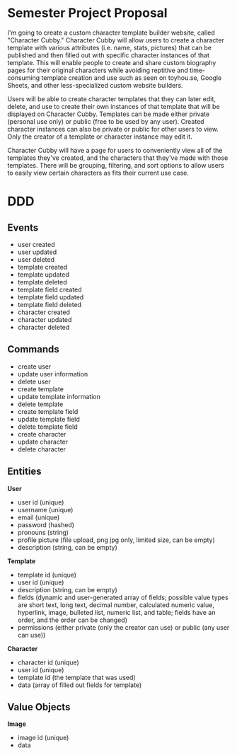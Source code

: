 # Semester Project Proposal

I'm going to create a custom character template builder website, called "Character Cubby." Character Cubby will allow users to create a character template with various attributes (i.e. name, stats, pictures) that can be published and then filled out with specific character instances of that template. This will enable people to create and share custom biography pages for their original characters while avoiding reptitive and time-consuming template creation and use such as seen on toyhou.se, Google Sheets, and other less-specialized custom website builders. 

Users will be able to create character templates that they can later edit, delete, and use to create their own instances of that template that will be displayed on Character Cubby. Templates can be made either private (personal use only) or public (free to be used by any user). Created character instances can also be private or public for other users to view. Only the creator of a template or character instance may edit it. 

Character Cubby will have a page for users to conveniently view all of the templates they've created, and the characters that they've made with those templates. There will be grouping, filtering, and sort options to allow users to easily view certain characters as fits their current use case. 

# DDD 

## Events 

- user created
- user updated
- user deleted
- template created
- template updated
- template deleted
- template field created
- template field updated
- template field deleted
- character created
- character updated
- character deleted

## Commands 

- create user
- update user information
- delete user
- create template
- update template information
- delete template
- create template field
- update template field
- delete template field
- create character
- update character
- delete character

## Entities 

**User**
- user id (unique)
- username (unique)
- email (unique)
- password (hashed)
- pronouns (string)
- profile picture (file upload, png jpg only, limited size, can be empty)
- description (string, can be empty)

**Template**
- template id (unique)
- user id (unique)
- description (string, can be empty)
- fields (dynamic and user-generated array of fields; possible value types are short text, long text, decimal number, calculated numeric value, hyperlink, image, bulleted list, numeric list, and table; fields have an order, and the order can be changed)
- permissions (either private (only the creator can use) or public (any user can use))

**Character**
- character id (unique)
- user id (unique)
- template id (the template that was used)
- data (array of filled out fields for template)


## Value Objects 

**Image**

- image id (unique)
- data